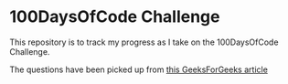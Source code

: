 # 100DaysOfCode Challenge

This repository is to track my progress as I take on the 100DaysOfCode Challenge.

The questions have been picked up from [this GeeksForGeeks article](https://www.geeksforgeeks.org/must-do-coding-questions-for-companies-like-amazon-microsoft-adobe/)

